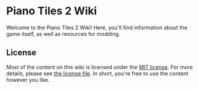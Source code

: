 # Piano Tiles 2 Wiki

Welcome to the Piano Tiles 2 Wiki! Here, you'll find information about the game itself, as well as resources for modding.

## License

Most of the content on this wiki is licensed under the [MIT license](https://opensource.org/licenses/MIT). For more details, please see [the license file](/LICENSE). In short, you're free to use the content however you like.
